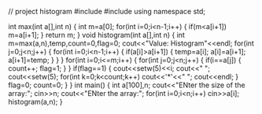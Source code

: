 // project histogram
#include<iostream>
#include<iomanip>
using namespace std;

int max(int a[],int n)
{
	int m=a[0];
	for(int i=0;i<n-1;i++)
	{
		if(m<a[i+1])
			m=a[i+1];
	}
	return m;
}
void histogram(int a[],int n)
{
	int m=max(a,n),temp,count=0,flag=0;
	cout<<"Value:      Histogram"<<endl;
	for(int j=0;j<n;j++)
	{
		for(int i=0;i<n-1;i++)
		{
			if(a[i]>a[i+1])
			{
				temp=a[i];
				a[i]=a[i+1];
				a[i+1]=temp;
			}
		}
	}
	for(int i=0;i<=m;i++)
	{
		for(int j=0;j<n;j++)
		{
			if(i==a[j])
			{
				count++;
				flag=1;
			}
		}
		if(flag==1)
		{
			cout<<setw(5)<<i;
			cout<<"    ";
			cout<<setw(5);
			for(int k=0;k<count;k++)
				cout<<'*'<<" ";
			cout<<endl;
		}
	flag=0;
	count=0;
	}
}
int main()
{
	int a[100],n;
	cout<<"ENter the size of the array:";
	cin>>n;
	cout<<"ENter the array:";
	for(int i=0;i<n;i++)
		cin>>a[i];
	histogram(a,n);
}

